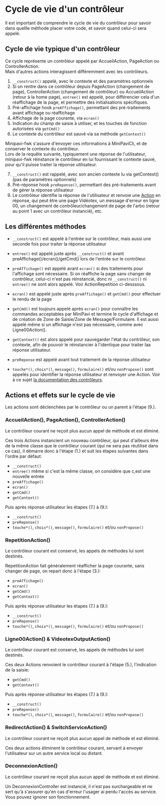 # Cycle de vie d'un contrôleur

Il est important de comprendre le cycle de vie du contrôleur pour savoir dans quellle méthode placer votre code, et savoir quand celui-ci sera appelé.


## Cycle de vie typique d'un contrôleur
Ce cycle représente un contrôleur appelé par AccueilAction, PageAction ou ControllerAction.<br/>
Mais d'autres actions interagissent différemment avec les contrôleurs.<br/>

1. `__construct()` appelé, avec le contexte et des paramètres optionnels
2. Si on rentre dans ce contrôleur depuis PageAction (changement de page), ControllerAction (changement de contrôleur) ou AccueilAction (retour à la home page), `entree()` est appelé, pour différencier cela d'un réaffichage de la page, et permettre des initialisations spécifiques.
3. Pré-affichage hook `preAffichage()`, permettant des pré-traitements avant affichage ou réaffichage
4. Affichage de la page courante, via `ecran()`
5. Indication du champ de saisie à utiliser, et les touches de fonction autorisées via `getCmd()`
6. Le contexte du contrôleur est sauvé via sa méthode `getContext()`

Minipavi-fwk s'assure d'envoyer ces informations à MiniPaviCli, et de conserver le contexte du contrôleur.<br/>
Lors de la requête suivante, typiquement une réponse de l'utilisateur, minipavi-fwk réinstance le contrôleur en lui fournissant le contexte sauvé, pour qu'il puisse traiter la réponse utilisateur.

7. `__construct()` est rappelé, avec son ancien contexte lu via getContext() (pas de paramètres optionnels)
8. Pré-réponse hook `preReponse()`, permettant des pré-traitements avant de gérer la réponse utilisateur
9. Le contrôleur identifie la réponse de l'utilisateur et renvoie une [Action](./Actions.md) en réponse, qui peut être une page Vidéotex, un message d'erreur en ligne 00, un changement de contrôleur/changement de page de l'arbo (retour au point 1 avec un contrôleur instancié), etc.


## Les différentes méthodes

- `__construct()` est appelé à l'entrée sur le contrôleur, mais aussi une seconde fois pour traiter la réponse utilisateur
- `entree()` est appelé juste après `__construct()` et avant preAffichage()/ecran()/getCmd() lors de l'entrée sur le contrôleur.
- `preAffichage()` est appelé avant `ecran()` si des traitements pour l'affichage sont nécessaire. Si on réaffiche la page sans changer de contrôleur, celui-ci n'est pas réinstancié, donc ni `__construct()` ni `entree()` ne sont alors appelé. Voir ActionRepetition ci-desssous.
- `ecran()` est appelé juste après `preAffichage()` et `getCmd()` pour effectuer le rendu de la page
- `getCmd()` est toujours appelé après `ecran()` pour connaître les commandes acceptables par MiniPavi et termine le cycle d'affichage et de création de Zone de Saisie/Zone de Message/Formulaire. Il est aussi appelé même si un affichage n'est pas nécessaire, comme avec Ligne00Action().
- `getContext()` est alors appelé pour sauvegarder l'état du contrôleur, son contexte, afin de pouvoir le réinstancier à l'identique pour traiter laa réponse utilisateur.

- `preReponse` est appelé avant tout traitement de la réponse utilisateur
- `touche*()`, `choix*()`, `message()`, `formulaire()` et/ou `nonPropose()` sont appelés pour identifier la réponse utilisateur et renvoyer une Action. Voir à ce sujet [la documentation des contrôleurs](./Controllers.md).


## Actions et effets sur le cycle de vie
Les actions sont déclenchées par le contrôleur ou un parent à l'étape (9.).


### AccueilAction(), PageAction(), ControllerAction()
Le contrôleur courant ne reçoit plus aucun appel de méthode et est éliminé.<br/>

Ces trois Actions instancient un nouveau contrôleur, qui peut d'ailleurs être de la même classe que le contrôleur courant (qui ne sera pas réutilisé dans ce cas), il démarre donc à l'étape (1.) et suit les étapes suivantes dans l'ordre par défaut:<br/>
- `__construct()`
- `entree()` même si c'est la même classe, on considère que c,est une nouvelle entrée
- `preAffichage()`
- `ecran()`
- `getCmd()`
- `getContext()`

Puis après réponse utilisateur les étapes (7.) à (9.):<br/>
- `__construct()`
- `preReponse()`
- `touche*()`, `choix*()`, `message()`, `formulaire()` et/ou `nonPropose()`


### RepetitionAction()
Le contrôleur courant est conservé, les appels de méthodes lui sont destinés.<br/>

RepetitionAction fait généralement réafficher la page courante, sans changer de page, on repart donc à l'étape (3.):<br/>
- `preAffichage()`
- `ecran()`
- `getCmd()`
- `getContext()`

Puis après réponse utilisateur les étapes (7.) à (9.):<br/>
- `__construct()`
- `preReponse()`
- `touche*()`, `choix*()`, `message()`, `formulaire()` et/ou `nonPropose()`


### Ligne00Action() & VideotexOutputAction()
Le contrôleur courant est conservé, les appels de méthodes lui sont destinés.<br/>

Ces deux Actions renvoient le contrôleur courant à l'étape (5.), l'indication de la saisie:<br/>
- `getCmd()`
- `getContext()`

Puis après réponse utilisateur les étapes (7.) à (9.):<br/>
- `__construct()`
- `preReponse()`
- `touche*()`, `choix*()`, `message()`, `formulaire()` et/ou `nonPropose()`


### RedirectAction() & SwitchServiceAction()
Le contrôleur courant ne reçoit plus aucun appel de méthode et est éliminé.<br/>

Ces deux actions éliminent le contrôleur courant, servant à envoyer l'utilisateur sur un autre service local ou distant.<br/>


### DeconnexionAction()
Le contrôleur courant ne reçoit plus aucun appel de méthode et est éliminé.<br/>

Un DeconnexionController est instancié, il n'est pas surchargeable et ne sert qu'à s'assurer qu'en cas d'erreur l'usager ai perdu l'accès au service.<br/>
Vous pouvez ignorer son fonctionnement.<br/>

